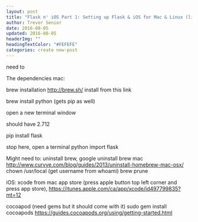 ```yaml
---
layout: post
title: "Flask n' iOS Part 1: Setting up Flask & iOS for Mac & Linux (linux is flask only)"
author: Trevor Senior
date: 2016-08-05
updated: 2016-08-05
headerImg: ""
headingTextColor: "#FEFEFE"
categories: create new-post
---
```



need to 

The dependencies mac:

brew installation  http://brew.sh/
install from this link

brew install python
(gets pip as well)

open a new terminal window

should have 2.712

pip install flask

stop here, open a terminal
python
import flask


Might need to:
uninstall brew, google uninstall brew mac
 http://www.curvve.com/blog/guides/2013/uninstall-homebrew-mac-osx/
 chown <username> /usr/local   (get username from whoami)
brew prune



iOS: 
xcode from mac app store (press apple button top left corner and press app store), 
https://itunes.apple.com/ca/app/xcode/id497799835?mt=12


cocoapod (need gems but it should come with it)
sudo gem install cocoapods
https://guides.cocoapods.org/using/getting-started.html









